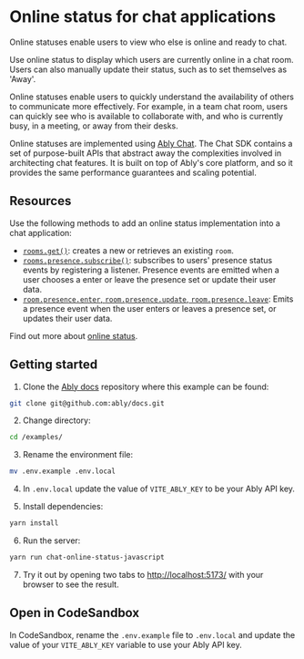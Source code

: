# Online status for chat applications

Online statuses enable users to view who else is online and ready to chat.

Use online status to display which users are currently online in a chat room. Users can also manually update their status, such as to set themselves as 'Away'.

Online statuses enable users to quickly understand the availability of others to communicate more effectively. For example, in a team chat room, users can quickly see who is available to collaborate with, and who is currently busy, in a meeting, or away from their desks.

Online statuses are implemented using [Ably Chat](/docs/products/chat). The Chat SDK contains a set of purpose-built APIs that abstract away the complexities involved in architecting chat features. It is built on top of Ably's core platform, and so it provides the same performance guarantees and scaling potential.

## Resources

Use the following methods to add an online status implementation into a chat application:

- [`rooms.get()`](/docs/chat/rooms?lang=javascript#create): creates a new or retrieves an existing `room`.
- [`rooms.presence.subscribe()`](/docs/chat/rooms/presence?lang=javascript#subscribe): subscribes to users' presence status events by registering a listener. Presence events are emitted when a user chooses a enter or leave the presence set or update their user data.
- [`room.presence.enter`, `room.presence.update`, `room.presence.leave`](/docs/chat/rooms/presence?lang=javascript#set): Emits a presence event when the user enters or leaves a presence set, or updates their user data.

Find out more about [online status](/docs/chat/rooms/presence?lang=javascript).

## Getting started

1. Clone the [Ably docs](https://github.com/ably/docs) repository where this example can be found:

  ```sh
  git clone git@github.com:ably/docs.git
  ```

2. Change directory:

  ```sh
  cd /examples/
  ```

3. Rename the environment file:

  ```sh
  mv .env.example .env.local
  ```

4. In `.env.local` update the value of `VITE_ABLY_KEY` to be your Ably API key.

5. Install dependencies:

  ```sh
  yarn install
  ```

6. Run the server:

  ```sh
  yarn run chat-online-status-javascript
  ```

7. Try it out by opening two tabs to [http://localhost:5173/](http://localhost:5173/) with your browser to see the result.

## Open in CodeSandbox

In CodeSandbox, rename the `.env.example` file to `.env.local` and update the value of your `VITE_ABLY_KEY` variable to use your Ably API key.
